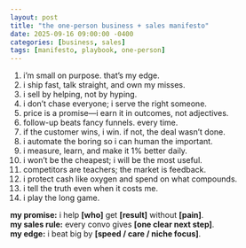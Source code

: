 ```yaml
---
layout: post
title: "the one-person business + sales manifesto"
date: 2025-09-16 09:00:00 -0400
categories: [business, sales]
tags: [manifesto, playbook, one-person]
---
```




1) i’m small on purpose. that’s my edge.  
2) i ship fast, talk straight, and own my misses.  
3) i sell by helping, not by hyping.  
4) i don’t chase everyone; i serve the right someone.  
5) price is a promise—i earn it in outcomes, not adjectives.  
6) follow-up beats fancy funnels. every time.  
7) if the customer wins, i win. if not, the deal wasn’t done.  
8) i automate the boring so i can human the important.  
9) i measure, learn, and make it 1% better daily.  
10) i won’t be the cheapest; i will be the most useful.  
11) competitors are teachers; the market is feedback.  
12) i protect cash like oxygen and spend on what compounds.  
13) i tell the truth even when it costs me.  
14) i play the long game.

**my promise:** i help **[who]** get **[result]** without **[pain]**.  
**my sales rule:** every convo gives **[one clear next step]**.  
**my edge:** i beat big by **[speed / care / niche focus]**.
